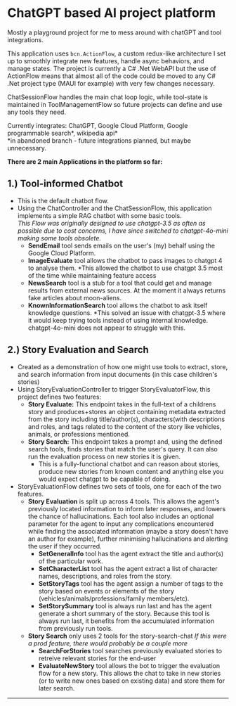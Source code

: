 # ChatGPT based AI project platform
Mostly a playground project for me to mess around with chatGPT and tool integrations.   

This application uses `bcn.ActionFlow`, a custom redux-like architecture I set up to smoothly integrate new features, handle async behaviors, and manage states.
The project is currently a C# .Net WebAPI but the use of ActionFlow means that almost all of the code could be moved to any C# .Net project type (MAUI for example) with very few changes necessary. 

ChatSessionFlow handles the main chat loop logic, while tool-state is maintained in ToolManagementFlow so future projects can define and use any tools they need. 
   
Currently integrates: ChatGPT, Google Cloud Platform, Google programmable search*, wikipedia api*   
*in abandoned branch - future integrations planned, but maybe unnecessary.


**There are 2 main Applications in the platform so far:**



## 1.) Tool-informed Chatbot
   - This is the default chatbot flow.
   - Using the ChatController and the ChatSessionFlow, this application implements a simple RAG chatbot with some basic tools.   
*This Flow was originally designed to use chatgpt-3.5 as often as possible due to cost concerns, I have since switched to chatgpt-4o-mini making some tools obsolete.*
        - **SendEmail** tool sends emails on the user's (my) behalf using the Google Cloud Platform.
        - **ImageEvaluate** tool allows the chatbot to pass images to chatgpt 4 to analyse them. *This allowed the chatbot to use chatgpt 3.5 most of the time while maintaining feature access
        - **NewsSearch** tool is a stub for a tool that could get and manage results from external news sources. At the moment it always returns fake articles about moon-aliens.
        - **KnownInformationSearch** tool allows the chatbot to ask itself knowledge questions. *This solved an issue with chatgpt-3.5 where it would keep trying tools instead of using internal knowledge. chatgpt-4o-mini does not appear to struggle with this.


## 2.) Story Evaluation and Search
   - Created as a demonstration of how one might use tools to extract, store, and search information from input documents (in this case children's stories)
   - Using StoryEvaluationController to trigger StoryEvaluatorFlow, this project defines two features:
        - **Story Evaluate:** This endpoint takes in the full-text of a childrens story and produces+stores an object containing metadata extracted from the story including title/author(s), characters(with descriptions and roles, and tags related to the content of the story like vehicles, animals, or professions mentioned.
        - **Story Search:** This endpoint takes a prompt and, using the defined search tools, finds stories that match the user's query. It can also run the evaluation process on new stories it is given.
             - This is a fully-functional chatbot and can reason about stories, produce new stories from known content and anything else you would expect chatgpt to be capable of doing.
   - StoryEvaluationFlow defines two sets of tools, one for each of the two features.
        - **Story Evaluation** is split up across 4 tools. This allows the agent's previously located information to inform later responses, and lowers the chance of hallucinations. Each tool also includes an optional parameter for the agent to input any complications encountered while finding the associated information (maybe a story doesn't have an author for example), further minimising hallucinations and alerting the user if they occurred. 
             - **SetGeneralInfo** tool has the agent extract the title and author(s) of the particular work.
             - **SetCharacterList** tool has the agent extract a list of character names, descriptions, and roles from the story.
             - **SetStoryTags** tool has the agent assign a number of tags to the story based on events or elements of the story (vehicles/animals/professions/family members/etc).
             - **SetStorySummary** tool is always run last and has the agent generate a short summary of the story. Because this tool is always run last, it benefits from the accumulated information from previously run tools.
        - **Story Search** only uses 2 tools for the story-search-chat *If this were a prod feature, there would probably be a couple more*
            - **SearchForStories** tool searches previously evaluated stories to retreive relevant stories for the end-user
            - **EvaluateNewStory** tool allows the bot to trigger the evaluation flow for a new story. This allows the chat to take in new stories (or to write new ones based on existing data) and store them for later search.
         
---
